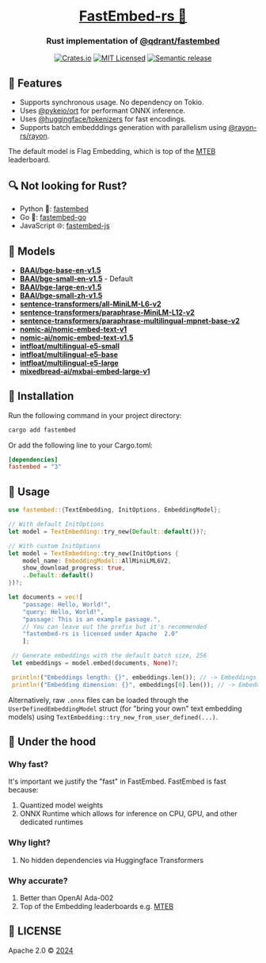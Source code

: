 <div align="center">
  <h1><a href="https://crates.io/crates/fastembed">FastEmbed-rs 🦀</a></h1>
 <h3>Rust implementation of <a href="https://github.com/qdrant/fastembed" target="_blank">@qdrant/fastembed</a></h3>
  <a href="https://crates.io/crates/fastembed"><img src="https://img.shields.io/crates/v/fastembed.svg" alt="Crates.io"></a>
  <a href="https://github.com/Anush008/fastembed-rs/blob/master/LICENSE"><img src="https://img.shields.io/badge/license-apache-blue.svg" alt="MIT Licensed"></a>
  <a href="https://github.com/Anush008/fastembed-rs/actions/workflows/release.yml"><img src="https://github.com/Anush008/fastembed-rs/actions/workflows/release.yml/badge.svg?branch=main" alt="Semantic release"></a>
</div>

## 🍕 Features

- Supports synchronous usage. No dependency on Tokio.
- Uses [@pykeio/ort](https://github.com/pykeio/ort) for performant ONNX inference.
- Uses [@huggingface/tokenizers](https://github.com/huggingface/tokenizers) for fast encodings.
- Supports batch embedddings generation with parallelism using [@rayon-rs/rayon](https://github.com/rayon-rs/rayon).

The default model is Flag Embedding, which is top of the [MTEB](https://huggingface.co/spaces/mteb/leaderboard) leaderboard.

## 🔍 Not looking for Rust?

- Python 🐍: [fastembed](https://github.com/qdrant/fastembed)
- Go 🐳: [fastembed-go](https://github.com/Anush008/fastembed-go)
- JavaScript 🌐: [fastembed-js](https://github.com/Anush008/fastembed-js)

## 🤖 Models

- [**BAAI/bge-base-en-v1.5**](https://huggingface.co/BAAI/bge-base-en-v1.5)
- [**BAAI/bge-small-en-v1.5**](https://huggingface.co/BAAI/bge-small-en-v1.5) - Default
- [**BAAI/bge-large-en-v1.5**](https://huggingface.co/BAAI/bge-large-en-v1.5)
- [**BAAI/bge-small-zh-v1.5**](https://huggingface.co/BAAI/bge-small-zh-v1.5)
- [**sentence-transformers/all-MiniLM-L6-v2**](https://huggingface.co/sentence-transformers/all-MiniLM-L6-v2)
- [**sentence-transformers/paraphrase-MiniLM-L12-v2**](https://huggingface.co/sentence-transformers/paraphrase-MiniLM-L12-v2)
- [**sentence-transformers/paraphrase-multilingual-mpnet-base-v2**](https://huggingface.co/sentence-transformers/paraphrase-multilingual-mpnet-base-v2)
- [**nomic-ai/nomic-embed-text-v1**](https://huggingface.co/nomic-ai/nomic-embed-text-v1)
- [**nomic-ai/nomic-embed-text-v1.5**](https://huggingface.co/nomic-ai/nomic-embed-text-v1.5)
- [**intfloat/multilingual-e5-small**](https://huggingface.co/intfloat/multilingual-e5-small)
- [**intfloat/multilingual-e5-base**](https://huggingface.co/intfloat/multilingual-e5-base)
- [**intfloat/multilingual-e5-large**](https://huggingface.co/intfloat/multilingual-e5-large)
- [**mixedbread-ai/mxbai-embed-large-v1**](https://huggingface.co/mixedbread-ai/mxbai-embed-large-v1)

## 🚀 Installation

Run the following command in your project directory:

```bash
cargo add fastembed
```

Or add the following line to your Cargo.toml:

```toml
[dependencies]
fastembed = "3"
```

## 📖 Usage

```rust
use fastembed::{TextEmbedding, InitOptions, EmbeddingModel};

// With default InitOptions
let model = TextEmbedding::try_new(Default::default())?;

// With custom InitOptions
let model = TextEmbedding::try_new(InitOptions {
    model_name: EmbeddingModel::AllMiniLML6V2,
    show_download_progress: true,
    ..Default::default()
})?;

let documents = vec![
    "passage: Hello, World!",
    "query: Hello, World!",
    "passage: This is an example passage.",
    // You can leave out the prefix but it's recommended
    "fastembed-rs is licensed under Apache  2.0"
    ];

 // Generate embeddings with the default batch size, 256
 let embeddings = model.embed(documents, None)?;

 println!("Embeddings length: {}", embeddings.len()); // -> Embeddings length: 4
 println!("Embedding dimension: {}", embeddings[0].len()); // -> Embedding dimension: 384
```

Alternatively, raw `.onnx` files can be loaded through the `UserDefinedEmbeddingModel` struct (for "bring your own" text embedding models) using `TextEmbedding::try_new_from_user_defined(...)`.

## 🚒 Under the hood

### Why fast?

It's important we justify the "fast" in FastEmbed. FastEmbed is fast because:

1. Quantized model weights
2. ONNX Runtime which allows for inference on CPU, GPU, and other dedicated runtimes

### Why light?

1. No hidden dependencies via Huggingface Transformers

### Why accurate?

1. Better than OpenAI Ada-002
2. Top of the Embedding leaderboards e.g. [MTEB](https://huggingface.co/spaces/mteb/leaderboard)

## 📄 LICENSE

Apache 2.0 © [2024](https://github.com/Anush008/fastembed-rs/blob/main/LICENSE)
